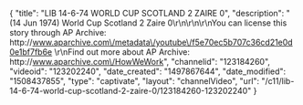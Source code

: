 {
    "title": "LIB 14-6-74 WORLD CUP SCOTLAND 2 ZAIRE 0",
    "description": "(14 Jun 1974) World Cup Scotland 2 Zaire 0\r\n\r\n\r\nYou can license this story through AP Archive: http:\/\/www.aparchive.com\/metadata\/youtube\/f5e70ec5b707c36cd21e0d0e1bf7fb6e \r\nFind out more about AP Archive: http:\/\/www.aparchive.com\/HowWeWork",
    "channelid": "123184260",
    "videoid": "123202240",
    "date_created": "1497867644",
    "date_modified": "1508437855",
    "type": "captivate",
    "layout": "channelVideo",
    "url": "\/c11\/lib-14-6-74-world-cup-scotland-2-zaire-0\/123184260-123202240"
}